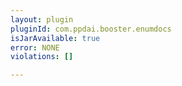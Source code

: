 ```yaml
---
layout: plugin
pluginId: com.ppdai.booster.enumdocs
isJarAvailable: true
error: NONE
violations: []

---
```

